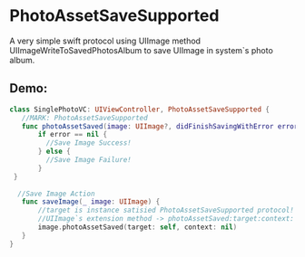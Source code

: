 # PhotoAssetSaveSupported

A very simple swift protocol using UIImage method UIImageWriteToSavedPhotosAlbum to save UIImage in system`s photo album.



## Demo:


 ```swift
class SinglePhotoVC: UIViewController, PhotoAssetSaveSupported {
    //MARK: PhotoAssetSaveSupported
    func photoAssetSaved(image: UIImage?, didFinishSavingWithError error: NSError?, contextInfo: UnsafeRawPointer?) {
        if error == nil {
          //Save Image Success!
        } else {
          //Save Image Failure!
        }
  }
   
   //Save Image Action
    func saveImage(_ image: UIImage) {
        //target is instance satisied PhotoAssetSaveSupported protocol!
        //UIImage`s extension method -> photoAssetSaved:target:context:
        image.photoAssetSaved(target: self, context: nil)
    }
}

 ```
